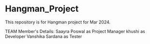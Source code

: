 # Hangman_Project
This repository is for Hangman project for Mar 2024.

TEAM Member's Details:
Saayra Poswal as Project Manager
khushi as Developer
Vanshika Sardana as Tester

